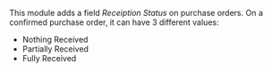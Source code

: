 This module adds a field *Receiption Status* on purchase orders. On a
confirmed purchase order, it can have 3 different values:

- Nothing Received
- Partially Received
- Fully Received
